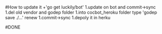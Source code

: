 #How to update it 
+'go get luckily/bot'
1.update on bot and commit->sync
1.del old vendor and godep folder
1.into cocbot_heroku folder type 'godep save ./...' renew
1.commit->sync 
1.depoly it in herku

#DONE
